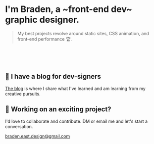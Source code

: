 <br />
<br />

# I'm Braden, a ~front-end dev~ graphic designer.

> My best projects revolve around static sites, CSS animation, and front-end performance 🏆.
<br />
<br />
<br />

## 📓 I have a blog for dev-signers
[The blog](https://bradeneast.com/blog) is where I share what I've learned and am learning from my creative pursuits.

## 🚀 Working on an exciting project?
I'd love to collaborate and contribute. DM or email me and let's start a conversation.

[braden.east.design@gmail.com](mailto:braden.east.design@gmail.com)
